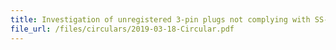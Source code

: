 ```yaml
---
title: Investigation of unregistered 3-pin plugs not complying with SS-145-1
file_url: /files/circulars/2019-03-18-Circular.pdf
---
```

